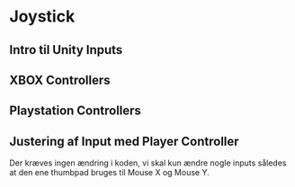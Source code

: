 # Joystick

## Intro til Unity Inputs

## XBOX Controllers

## Playstation Controllers

## Justering af Input med Player Controller
Der kræves ingen ændring i koden, vi skal kun ændre nogle inputs således at den ene thumbpad bruges til Mouse X og Mouse Y.